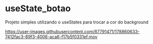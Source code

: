 # useState_botao
Projeto simples utilizando o useStates para trocar a cor do  background 


https://user-images.githubusercontent.com/87791471/178860633-7412fac3-89f3-4006-aca6-f17b5f0331ef.mov

